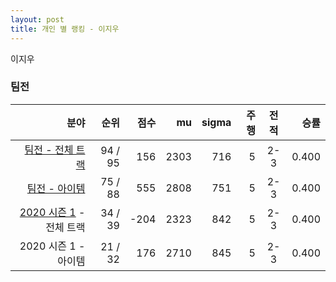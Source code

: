 ```yaml
---
layout: post
title: 개인 별 랭킹 - 이지우
---
```


이지우


### 팀전

| 분야 | 순위 | 점수 | mu | sigma | 주행 | 전적 | 승률 |
|---:|---:|---:|---:|---:|---:|:---:|---:|
| [팀전 - 전체 트랙](../team-full) | 94 / 95 | 156 | 2303 | 716 | 5 | 2-3 | 0.400 |
| [팀전 - 아이템](../team-item) | 75 / 88 | 555 | 2808 | 751 | 5 | 2-3 | 0.400 |
| [2020 시즌 1](../teams-t2020_1) - 전체 트랙 | 34 / 39 | -204 | 2323 | 842 | 5 | 2-3 | 0.400 |
| 2020 시즌 1 - 아이템 | 21 / 32 | 176 | 2710 | 845 | 5 | 2-3 | 0.400 |
